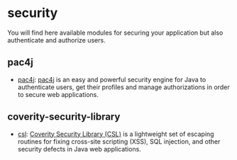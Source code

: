 # security  

You will find here available modules for securing your application but also authenticate and authorize users.

## pac4j

* [pac4j](/doc/pac4j): [pac4j](https://github.com/pac4j/pac4j) is an easy and powerful security engine for Java to authenticate users, get their profiles and manage authorizations in order to secure web applications.

## coverity-security-library

* [csl](/doc/csl): <a href="https://github.com/coverity/coverity-security-library">Coverity Security Library (CSL)</a> is a lightweight set of escaping routines for fixing cross-site scripting (XSS), SQL injection, and other security defects in Java web applications.
